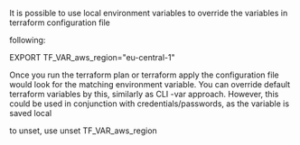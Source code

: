 It is possible to use local environment variables to override the variables in terraform configuration file

following:

EXPORT TF_VAR_aws_region="eu-central-1"


Once you run the terraform plan or terraform apply the configuration file would look for the matching environment variable. You can override default terraform variables by this, similarly as CLI -var approach. However, this could be used in conjunction with credentials/passwords, as the variable is saved local



to unset, use unset TF_VAR_aws_region